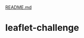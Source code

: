 [README.md](https://github.com/mjyurich/leaflet-challenge/files/7093796/README.md)
# leaflet-challenge
